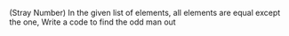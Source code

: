 (Stray Number)
In the given list of elements, all elements are equal except the one, Write a code to find the odd man out 
